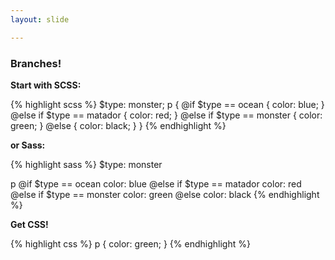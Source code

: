 ```yaml
---
layout: slide

---
```


### Branches!

**Start with SCSS:**

{% highlight scss %}
$type: monster;
p {
  @if $type == ocean {
    color: blue;
  } @else if $type == matador {
    color: red;
  } @else if $type == monster {
    color: green;
  } @else {
    color: black;
  }
}
{% endhighlight %}


<div class="notes">

**or Sass:**

{% highlight sass %}
$type: monster

p
  @if $type == ocean
    color: blue
  @else if $type == matador
    color: red
  @else if $type == monster
    color: green
  @else
    color: black
{% endhighlight %}

</div>

**Get CSS!**

{% highlight css %}
p {
  color: green; }
{% endhighlight %}
